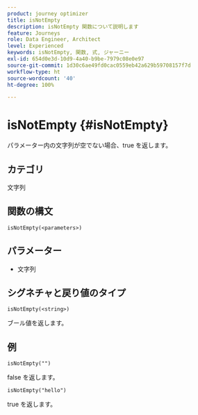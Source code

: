 ```yaml
---
product: journey optimizer
title: isNotEmpty
description: isNotEmpty 関数について説明します
feature: Journeys
role: Data Engineer, Architect
level: Experienced
keywords: isNotEmpty, 関数, 式, ジャーニー
exl-id: 654d0e3d-10d9-4a40-b9be-7979c08e0e97
source-git-commit: 1d30c6ae49fd0cac0559eb42a629b59708157f7d
workflow-type: ht
source-wordcount: '40'
ht-degree: 100%

---
```


# isNotEmpty {#isNotEmpty}

パラメーター内の文字列が空でない場合、true を返します。

## カテゴリ

文字列

## 関数の構文

`isNotEmpty(<parameters>)`

## パラメーター

* 文字列

## シグネチャと戻り値のタイプ

`isNotEmpty(<string>)`

ブール値を返します。

## 例

`isNotEmpty("")`

false を返します。

`isNotEmpty("hello")`

true を返します。
